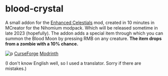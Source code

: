 # blood-crystal
A small addon for the [Enhanced Celestials](https://www.curseforge.com/minecraft/mc-mods/enhanced-celestials) mod, created in 10 minutes in MCreator for the Nihomium modpack. Which will be released sometime in late 2023 (hopefully).
The addon adds a special item through which you can summon the Blood Moon by pressing RMB on any creature. **The item drops from a zombie with a 10% chance.**

![р](https://cdn.discordapp.com/attachments/1014200166473023540/1063488419130515559/Clipchamp.gif)
[CurseForge](https://www.curseforge.com/minecraft/mc-mods/blood-crystal) [Modrinth](https://modrinth.com/mod/blood-crystal)

(I don't know English well, so I used a translator. Sorry if there are mistakes.)
